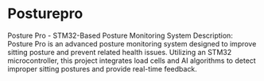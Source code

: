 # Posturepro
Posture Pro - STM32-Based Posture Monitoring System Description:  Posture Pro is an advanced posture monitoring system designed to improve sitting posture and prevent related health issues. Utilizing an STM32 microcontroller, this project integrates load cells and AI algorithms to detect improper sitting postures and provide real-time feedback.
